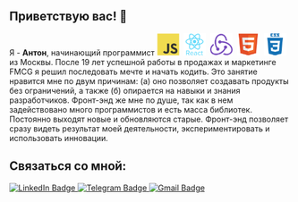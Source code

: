 ## Приветствую вас! 👋

Я - **Антон**, начинающий программист <img src="https://github.com/devicons/devicon/blob/master/icons/javascript/javascript-original.svg" title="JavaScript" alt="JavaScript" width="40" height="40"/>&nbsp; <img src="https://github.com/devicons/devicon/blob/master/icons/react/react-original-wordmark.svg" title="React" alt="React" width="40" height="40"/>&nbsp; <img src="https://github.com/devicons/devicon/blob/master/icons/redux/redux-original.svg" title="Redux" alt="Redux " width="40" height="40"/>&nbsp; <img src="https://github.com/devicons/devicon/blob/master/icons/html5/html5-original.svg" title="HTML5" alt="HTML" width="40" height="40"/>&nbsp; <img src="https://github.com/devicons/devicon/blob/master/icons/css3/css3-plain-wordmark.svg"  title="CSS3" alt="CSS" width="40" height="40"/>&nbsp; из Москвы. После 19 лет успешной работы в продажах и маркетинге FMCG я решил последовать мечте и начать кодить. Это занятие нравится мне по двум причинам: (а) оно позволяет создавать продукты без ограничений, а также (б) опирается на навыки и знания разработчиков. Фронт-энд же мне по душе, так как в нем задействовано много программистов и есть масса библиотек. Постоянно выходят новые и обновляются старые. Фронт-энд позволяет сразу видеть результат моей деятельности, экспериментировать и использовать инновации.

## Связаться со мной:

<div id="badges">
  <a href="https://www.linkedin.com/in/antonplekhov/">
    <img src="https://img.shields.io/badge/LinkedIn-blue?style=for-the-badge&logo=linkedin&logoColor=white" alt="LinkedIn Badge"/>
  </a>
  <a href="your-youtube-URL">
    <img src="https://img.shields.io/badge/Telegram-%40whiskymerchant-bluestyle=for-the-badge" alt="Telegram Badge"/>
  </a>
  <a href="your-twitter-URL">
    <img src="https://img.shields.io/badge/gmail-anton.plekhov%40gmail.com-red" alt="Gmail Badge"/>
  </a>
</div>

<img src="https://komarev.com/ghpvc/?username=whiskymerchant&style=flat-square&color=blue" alt=""/>

